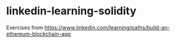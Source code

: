 # linkedin-learning-solidity
Exercises from https://www.linkedin.com/learning/paths/build-an-ethereum-blockchain-app
